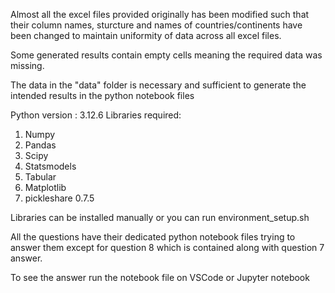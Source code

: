 Almost all the excel files provided originally has been modified such that their column names,
sturcture and names of countries/continents have been changed to maintain uniformity of data across all 
excel files.

Some generated results contain empty cells meaning the required data was missing.

The data in the "data" folder is necessary and sufficient to generate the intended results in the python notebook files

Python version : 3.12.6
Libraries required:
1. Numpy
2. Pandas
3. Scipy
4. Statsmodels
5. Tabular
6. Matplotlib
7. pickleshare 0.7.5

Libraries can be installed manually or you can run environment_setup.sh

All the questions have their dedicated python notebook files trying to answer them except for question 8
which is contained along with question 7 answer.

To see the answer run the notebook file on VSCode or Jupyter notebook